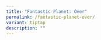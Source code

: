 ```yaml
---
title: "Fantastic Planet: Over"
permalink: /fantastic-planet-over/
variant: tiptap
description: ""
---
```

